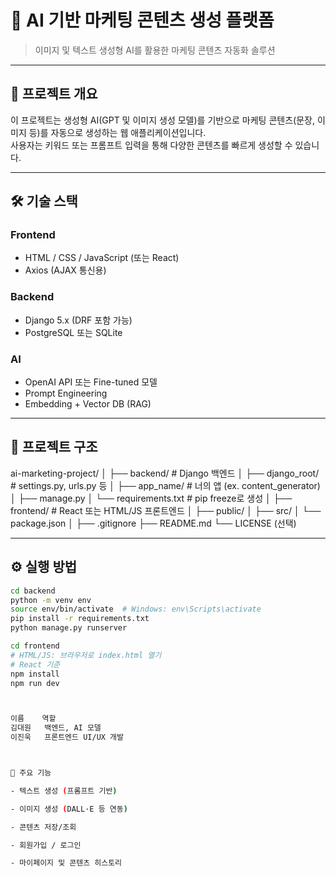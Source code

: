 # 🎯 AI 기반 마케팅 콘텐츠 생성 플랫폼

> 이미지 및 텍스트 생성형 AI를 활용한 마케팅 콘텐츠 자동화 솔루션

---

## 🚀 프로젝트 개요

이 프로젝트는 생성형 AI(GPT 및 이미지 생성 모델)를 기반으로 마케팅 콘텐츠(문장, 이미지 등)를 자동으로 생성하는 웹 애플리케이션입니다.  
사용자는 키워드 또는 프롬프트 입력을 통해 다양한 콘텐츠를 빠르게 생성할 수 있습니다.

---

## 🛠 기술 스택

### Frontend
- HTML / CSS / JavaScript (또는 React)
- Axios (AJAX 통신용)

### Backend
- Django 5.x (DRF 포함 가능)
- PostgreSQL 또는 SQLite

### AI
- OpenAI API 또는 Fine-tuned 모델
- Prompt Engineering
- Embedding + Vector DB (RAG)

---

## 📁 프로젝트 구조

ai-marketing-project/
│
├── backend/              # Django 백엔드
│   ├── django_root/      # settings.py, urls.py 등
│   ├── app_name/         # 너의 앱 (ex. content_generator)
│   ├── manage.py
│   └── requirements.txt  # pip freeze로 생성
│
├── frontend/             # React 또는 HTML/JS 프론트엔드
│   ├── public/
│   ├── src/
│   └── package.json
│
├── .gitignore
├── README.md
└── LICENSE (선택)



---

## ⚙️ 실행 방법

```bash
cd backend
python -m venv env
source env/bin/activate  # Windows: env\Scripts\activate
pip install -r requirements.txt
python manage.py runserver

cd frontend
# HTML/JS: 브라우저로 index.html 열기
# React 기준
npm install
npm run dev



이름	  역할
김대원	  백엔드, AI 모델
이진욱	  프론트엔드 UI/UX 개발



📌 주요 기능

- 텍스트 생성 (프롬프트 기반)

- 이미지 생성 (DALL·E 등 연동)

- 콘텐츠 저장/조회

- 회원가입 / 로그인

- 마이페이지 및 콘텐츠 히스토리



